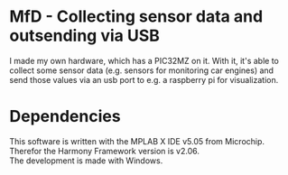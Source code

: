 # MfD - Collecting sensor data and outsending via USB

I made my own hardware, which has a PIC32MZ on it. With it, it's able to collect some sensor data (e.g. sensors for monitoring car engines) and send those values via an usb port to e.g. a raspberry pi for visualization. 

# Dependencies

This software is written with the MPLAB X IDE v5.05 from Microchip.  
Therefor the Harmony Framework version is v2.06.  
The development is made with Windows.  
